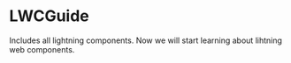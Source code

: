 # LWCGuide
Includes all lightning components.
Now we will start learning about lihtning web components.
